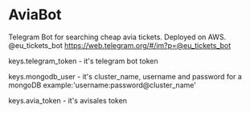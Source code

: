 # AviaBot
Telegram Bot for searching cheap avia tickets. Deployed on AWS.
@eu_tickets_bot
https://web.telegram.org/#/im?p=@eu_tickets_bot

keys.telegram_token - it's telegram bot token

keys.mongodb_user - it's cluster_name, username and password for a mongoDB example:'username:password@cluster_name'

keys.avia_token - it's avisales token
